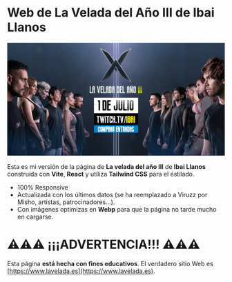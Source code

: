# Web de La **Velada del Año III** de Ibai Llanos

![Portada de la Web](Captura.jpg)

Esta es mi versión de la página de **La velada del año III** de **Ibai Llanos** construída con **Vite**, **React** y utiliza **Tailwind CSS** para el estilado.

* 100% Responsive
* Actualizada con los últimos datos (se ha reemplazado a Viruzz por Misho, artistas, patrocinadores...).
* Con imágenes optimizas en **Webp** para que la página no tarde mucho en cargarse.

# ⚠️⚠️⚠️ ¡¡¡ADVERTENCIA!!! ⚠️⚠️⚠️

Esta página **está hecha con fines educativos**. El verdadero sitio Web es [https://www.lavelada.es](https://www.lavelada.es).
